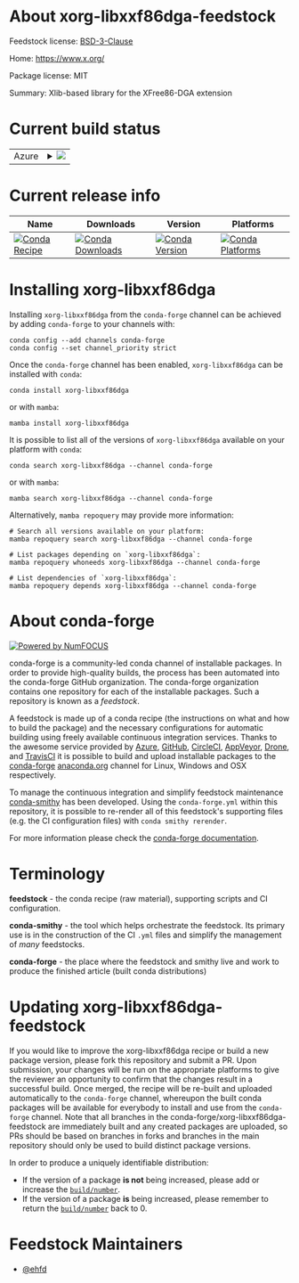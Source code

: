About xorg-libxxf86dga-feedstock
================================

Feedstock license: [BSD-3-Clause](https://github.com/conda-forge/xorg-libxxf86dga-feedstock/blob/main/LICENSE.txt)

Home: https://www.x.org/

Package license: MIT

Summary: Xlib-based library for the XFree86-DGA extension

Current build status
====================


<table>
    
  <tr>
    <td>Azure</td>
    <td>
      <details>
        <summary>
          <a href="https://dev.azure.com/conda-forge/feedstock-builds/_build/latest?definitionId=23356&branchName=main">
            <img src="https://dev.azure.com/conda-forge/feedstock-builds/_apis/build/status/xorg-libxxf86dga-feedstock?branchName=main">
          </a>
        </summary>
        <table>
          <thead><tr><th>Variant</th><th>Status</th></tr></thead>
          <tbody><tr>
              <td>linux_64</td>
              <td>
                <a href="https://dev.azure.com/conda-forge/feedstock-builds/_build/latest?definitionId=23356&branchName=main">
                  <img src="https://dev.azure.com/conda-forge/feedstock-builds/_apis/build/status/xorg-libxxf86dga-feedstock?branchName=main&jobName=linux&configuration=linux%20linux_64_" alt="variant">
                </a>
              </td>
            </tr><tr>
              <td>osx_64</td>
              <td>
                <a href="https://dev.azure.com/conda-forge/feedstock-builds/_build/latest?definitionId=23356&branchName=main">
                  <img src="https://dev.azure.com/conda-forge/feedstock-builds/_apis/build/status/xorg-libxxf86dga-feedstock?branchName=main&jobName=osx&configuration=osx%20osx_64_" alt="variant">
                </a>
              </td>
            </tr>
          </tbody>
        </table>
      </details>
    </td>
  </tr>
</table>

Current release info
====================

| Name | Downloads | Version | Platforms |
| --- | --- | --- | --- |
| [![Conda Recipe](https://img.shields.io/badge/recipe-xorg--libxxf86dga-green.svg)](https://anaconda.org/conda-forge/xorg-libxxf86dga) | [![Conda Downloads](https://img.shields.io/conda/dn/conda-forge/xorg-libxxf86dga.svg)](https://anaconda.org/conda-forge/xorg-libxxf86dga) | [![Conda Version](https://img.shields.io/conda/vn/conda-forge/xorg-libxxf86dga.svg)](https://anaconda.org/conda-forge/xorg-libxxf86dga) | [![Conda Platforms](https://img.shields.io/conda/pn/conda-forge/xorg-libxxf86dga.svg)](https://anaconda.org/conda-forge/xorg-libxxf86dga) |

Installing xorg-libxxf86dga
===========================

Installing `xorg-libxxf86dga` from the `conda-forge` channel can be achieved by adding `conda-forge` to your channels with:

```
conda config --add channels conda-forge
conda config --set channel_priority strict
```

Once the `conda-forge` channel has been enabled, `xorg-libxxf86dga` can be installed with `conda`:

```
conda install xorg-libxxf86dga
```

or with `mamba`:

```
mamba install xorg-libxxf86dga
```

It is possible to list all of the versions of `xorg-libxxf86dga` available on your platform with `conda`:

```
conda search xorg-libxxf86dga --channel conda-forge
```

or with `mamba`:

```
mamba search xorg-libxxf86dga --channel conda-forge
```

Alternatively, `mamba repoquery` may provide more information:

```
# Search all versions available on your platform:
mamba repoquery search xorg-libxxf86dga --channel conda-forge

# List packages depending on `xorg-libxxf86dga`:
mamba repoquery whoneeds xorg-libxxf86dga --channel conda-forge

# List dependencies of `xorg-libxxf86dga`:
mamba repoquery depends xorg-libxxf86dga --channel conda-forge
```


About conda-forge
=================

[![Powered by
NumFOCUS](https://img.shields.io/badge/powered%20by-NumFOCUS-orange.svg?style=flat&colorA=E1523D&colorB=007D8A)](https://numfocus.org)

conda-forge is a community-led conda channel of installable packages.
In order to provide high-quality builds, the process has been automated into the
conda-forge GitHub organization. The conda-forge organization contains one repository
for each of the installable packages. Such a repository is known as a *feedstock*.

A feedstock is made up of a conda recipe (the instructions on what and how to build
the package) and the necessary configurations for automatic building using freely
available continuous integration services. Thanks to the awesome service provided by
[Azure](https://azure.microsoft.com/en-us/services/devops/), [GitHub](https://github.com/),
[CircleCI](https://circleci.com/), [AppVeyor](https://www.appveyor.com/),
[Drone](https://cloud.drone.io/welcome), and [TravisCI](https://travis-ci.com/)
it is possible to build and upload installable packages to the
[conda-forge](https://anaconda.org/conda-forge) [anaconda.org](https://anaconda.org/)
channel for Linux, Windows and OSX respectively.

To manage the continuous integration and simplify feedstock maintenance
[conda-smithy](https://github.com/conda-forge/conda-smithy) has been developed.
Using the ``conda-forge.yml`` within this repository, it is possible to re-render all of
this feedstock's supporting files (e.g. the CI configuration files) with ``conda smithy rerender``.

For more information please check the [conda-forge documentation](https://conda-forge.org/docs/).

Terminology
===========

**feedstock** - the conda recipe (raw material), supporting scripts and CI configuration.

**conda-smithy** - the tool which helps orchestrate the feedstock.
                   Its primary use is in the construction of the CI ``.yml`` files
                   and simplify the management of *many* feedstocks.

**conda-forge** - the place where the feedstock and smithy live and work to
                  produce the finished article (built conda distributions)


Updating xorg-libxxf86dga-feedstock
===================================

If you would like to improve the xorg-libxxf86dga recipe or build a new
package version, please fork this repository and submit a PR. Upon submission,
your changes will be run on the appropriate platforms to give the reviewer an
opportunity to confirm that the changes result in a successful build. Once
merged, the recipe will be re-built and uploaded automatically to the
`conda-forge` channel, whereupon the built conda packages will be available for
everybody to install and use from the `conda-forge` channel.
Note that all branches in the conda-forge/xorg-libxxf86dga-feedstock are
immediately built and any created packages are uploaded, so PRs should be based
on branches in forks and branches in the main repository should only be used to
build distinct package versions.

In order to produce a uniquely identifiable distribution:
 * If the version of a package **is not** being increased, please add or increase
   the [``build/number``](https://docs.conda.io/projects/conda-build/en/latest/resources/define-metadata.html#build-number-and-string).
 * If the version of a package **is** being increased, please remember to return
   the [``build/number``](https://docs.conda.io/projects/conda-build/en/latest/resources/define-metadata.html#build-number-and-string)
   back to 0.

Feedstock Maintainers
=====================

* [@ehfd](https://github.com/ehfd/)

